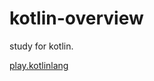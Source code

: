 # kotlin-overview
study for kotlin.

[play.kotlinlang](https://play.kotlinlang.org/koans/Introduction/Hello,%20world!/Task.kt)